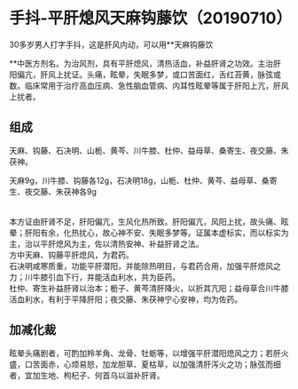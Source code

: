 # 手抖-平肝熄风天麻钩藤饮（20190710）

30多岁男人打字手抖，这是肝风内动，可以用**天麻钩藤饮

**中医方剂名。为治风剂，具有平肝熄风，清热活血，补益肝肾之功效。主治肝阳偏亢，肝风上扰证。头痛，眩晕，失眠多梦，或口苦面红，舌红苔黄，脉弦或数。临床常用于治疗高血压病、急性脑血管病、内耳性眩晕等属于肝阳上亢，肝风上扰者。

<a name="ZqxCR"></a>
## 组成
天麻、钩藤、石决明、山栀、黄芩、川牛膝、杜仲、益母草、桑寄生、夜交藤、朱茯神。<br />[]()[]()[]()

天麻9g，川牛膝、钩藤各12g，石决明18g，山栀、杜仲、黄芩、益母草、桑寄生、夜交藤、朱茯神各9g<br />
<br />
<br />本方证由肝肾不足，肝阳偏亢，生风化热所致。肝阳偏亢，风阳上扰，故头痛、眩晕；肝阳有余，化热扰心，故心神不安、失眠多梦等。证属本虚标实，而以标实为主，治以平肝熄风为主，佐以清热安神、补益肝肾之法。<br />方中天麻、钩藤平肝熄风，为君药。<br />石决明咸寒质重，功能平肝潜阳，并能除热明目，与君药合用，加强平肝熄风之力；川牛膝引血下行，并能活血利水，共为臣药。<br />杜仲、寄生补益肝肾以治本；栀子、黄芩清肝降火，以折其亢阳；益母草合川牛膝活血利水，有利于平降肝阳；夜交藤、朱茯神宁心安神，均为佐药。

<a name="3uGnm"></a>
## 加减化裁
眩晕头痛剧者，可酌加羚羊角、龙骨、牡蛎等，以增强平肝潜阳熄风之力；若肝火盛，口苦面赤，心烦易怒，加龙胆草、夏枯草，以加强清肝泻火之功；脉弦而细者，宜加生地、枸杞子、何首乌以滋补肝肾。

